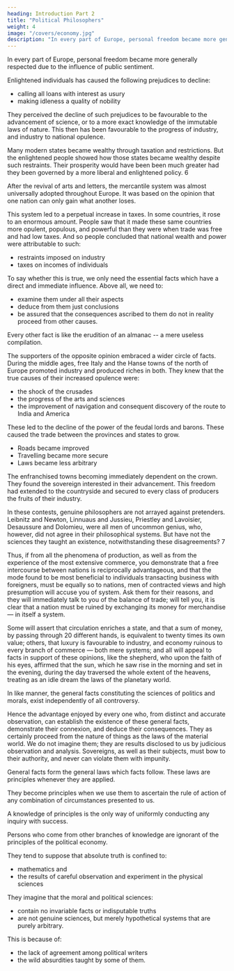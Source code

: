 ```yaml
---
heading: Introduction Part 2
title: "Political Philosophers"
weight: 4
image: "/covers/economy.jpg"
description: "In every part of Europe, personal freedom became more generally respected due to the influence of public sentiment"
---
```




In every part of Europe, personal freedom became more generally respected due to the influence of public sentiment.
<!-- if not from a more improved organization of political society,
at least from the   --> Enlightened individuals has caused the following prejudices to decline:
- calling all loans with interest as usury
- making idleness a quality of <!-- and attaching the importance of --> nobility

<!--  have not only remarked the influence of these,
but of many other analogous facts; it has been perceived by
them, that  -->

They perceived the decline of such prejudices to be favourable to the advancement of science, or to a more exact knowledge of the immutable laws of nature. This then <!-- ; that this improvement in the
cultivation of science has itself --> has been favourable to the progress of industry, and industry to national opulence. 

<!-- From such an induction of facts they have been enabled to conclude, with
much greater certainty than the unthinking multitude, that  -->

Many modern states became wealthy through taxation and restrictions. But the enlightened people showed how those states became wealthy despite such restraints. <!--  on the natural course of human affairs, but in spite of such powerful causes of discouragement. --> Their prosperity would have been <!--  of the same countries would have --> been much greater had they been governed by a more liberal and enlightened policy. 6

<!-- posing them well examined, well observed, and well described, how many of them either prove nothing, or directly
the reverse of what’s intended to be established by them. -->

<!-- Hence, there is not an absurd theory, or an extravagant opinion that has not been supported by an appeal to facts; 4 and it
is by facts also that public authorities have been so often misled. But a knowledge of facts, without a knowledge of their
mutual relations, without being able to show why the one is a cause, and the other a consequence, is really no better than
the crude information of an office-clerk, of whom the most intelligent seldom becomes acquainted with more than one
particular series, which only enables him to examine a question in a single point of view.

Nothing can be more idle than the opposition of theory to practice! What is theory, if it be not a knowledge of the laws
which connect effects with their causes, or facts with facts?

And who can be better acquainted with facts than the theorist who surveys them under all their aspects, and comprehends their relation to each other? And what is practice 5 without theory, but the employment of means without knowing how or why they act? In any investigation, to treat dissimilar cases as if they were analogous, is but a dangerous kind of empiricism, leading to conclusions never foreseen. -->

<!-- Hence it is, that after having seen the exclusive or restrictive system of commerce, a system founded on ,   -->

After the revival of arts and letters, the mercantile system was almost universally adopted throughout Europe. It was based on the opinion that one nation can only gain what another loses. 

This system led to a perpetual increase in taxes. In some countries, it rose to an enormous amount. People saw that it made these same countries more opulent, populous, and powerful than they were when trade was free and had low taxes. And so people <!--  were almost entirely exempt from public burdens, the generality of mankind have --> concluded that national wealth and power were attributable to such:
- restraints imposed on industry
- taxes on incomes of individuals

<!-- Shallow thinkers have even pretended that this opinion was founded on facts, and that every different one was the offspring of a wild and disordered imagination. -->

To say whether this is true, <!--  obtain the truth we do not need so many facts. --> we only need the essential facts which have a direct and immediate influence. Above all, we need to:
- examine them under all their aspects
- deduce from them just conclusions
- be assured that the consequences ascribed to them do not in reality proceed from other causes. 

Every other fact is like the erudition of an almanac -- a mere useless compilation. 

<!-- And it may be remarked, that this sort of information is peculiar to men of clear memories and clouded judgments; men who declaim against the best established
doctrines, the fruits of the most enlarged experience and profoundest reasoning; and whilst inveighing against system,
whenever their own routine is departed from, are precisely those most under its influence, and who defend it with stub -->

The supporters of the opposite opinion embraced a wider circle of facts. <!-- , and understood them much better than their opponents. --> During the middle ages, free Italy and the Hanse towns of the north of Europe promoted industry and produced riches in both. They knew that the true causes of their increased opulence were:
- the shock of the crusades
- the progress of the arts and sciences
- the improvement of navigation and consequent discovery of the route to India and America

<!-- , as well as a succession of other less important events, were all known to them as the true causes of  of the most ingenious nations on the globe. -->

These led to the decline of the power of <!-- And although they were aware that this activity had received successive checks, they at the same time knew that it had been freed from more oppressive obstacles. In consequence of the authority of  --> the feudal lords and barons. These caused the trade between the provinces and states to grow. <!-- could no longer be interrupted; --> 
- Roads became improved
- Travelling became more secure
- Laws became less arbitrary

The enfranchised towns becoming immediately dependent on the crown. They found the sovereign interested in their advancement. This freedom <!-- ; and this enfranchisement, which the natural course of things and the progress
of civilization --> had extended to the countryside and secured to every class of producers the fruits of their industry. 

<!-- born folly, fearful rather of being convinced, than desirous of
arriving at certainty.
by both parties, but are classed and explained differently by
each; and it is worthy of remark, that  -->

In these contests, genuine philosophers are not arrayed against pretenders. Leibnitz and Newton, Linnuaus and Jussieu, Priestley and Lavoisier, Desaussure and Dolomieu, were all men of uncommon genius, who, however, did not agree in their philosophical systems. But have not the sciences they taught an existence, notwithstanding these disagreements? 7

Thus, if from all the phenomena of production, as well as from the experience of the most extensive commerce, you demonstrate that a free intercourse between nations is reciprocally advantageous, and that the mode found to be most beneficial to individuals transacting business with foreigners, must be equally so to nations, men of contracted views and high presumption will accuse you of system. Ask them for their reasons, and they will immediately talk to you of the balance of trade; will tell you, it is clear that a nation must be ruined by exchanging its money for merchandise — in itself a system. 

Some will assert that circulation enriches a state, and that a sum of money, by passing through 20 different hands, is equivalent to twenty times its own value; others, that luxury is favourable to industry, and economy ruinous to every branch of commerce — both mere systems; and all will appeal to facts in support of these opinions, like the shepherd, who upon the faith of his eyes, affirmed that the sun, which he saw rise in the morning and set in the evening, during the day traversed the whole extent of the heavens, treating as an idle dream the laws of the planetary world. 

In like manner, the general facts constituting the sciences of politics and morals, exist independently of all controversy.

Hence the advantage enjoyed by every one who, from distinct and accurate observation, can establish the existence of these general facts, demonstrate their connexion, and deduce their consequences. They as certainly proceed from the nature of things as the laws of the material world. We do not imagine them; they are results disclosed to us by judicious observation and analysis. Sovereigns, as well as their subjects, must bow to their authority, and never can violate them with impunity. 

General facts form the general laws which facts follow. These laws are principles whenever they are applied. 

They become principles when we use them to ascertain the rule of action of any combination of circumstances presented to us. 

A knowledge of principles is the only way of uniformly conducting any inquiry with success.

Persons who come from other branches of knowledge are ignorant of the principles of the political economy. 

They tend to suppose that absolute truth is confined to:
- mathematics and
- the results of careful observation and experiment in the physical sciences


They imagine that the moral and political sciences:
- contain no invariable facts or indisputable truths
- are not genuine sciences, but merely hypothetical systems that are purely arbitrary. 

This is because of:
- the lack of agreement among political writers
- the wild absurdities taught by some of them. 

<!-- But what science has been free from extravagant hypotheses? How many years have elapsed since those most advanced have been altogether disengaged from system? On the contrary, do we not still see men of perverted understandings attacking the best established positions?  -->



